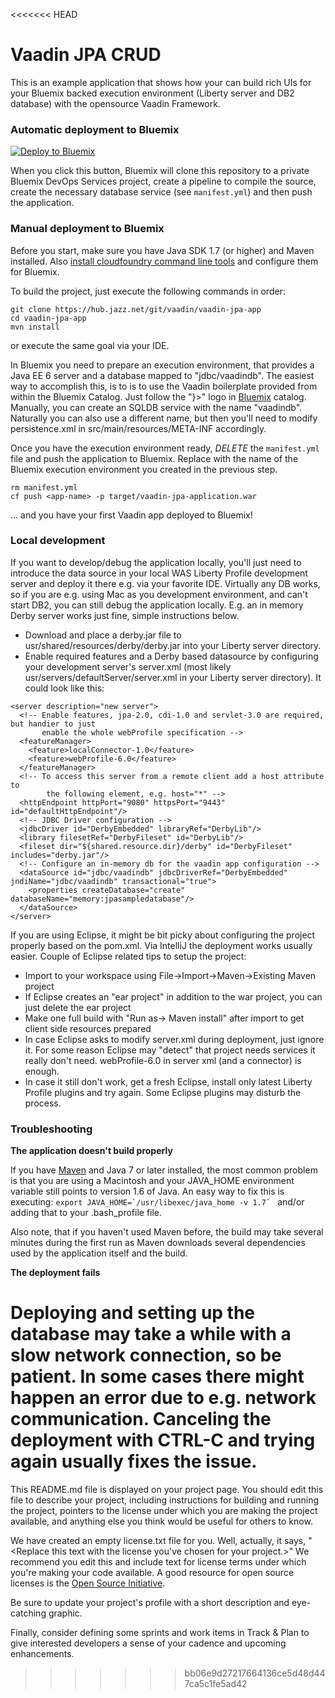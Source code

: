 <<<<<<< HEAD
# Vaadin JPA CRUD

This is an example application that shows how your can build rich UIs for your Bluemix backed execution environment (Liberty server and DB2 database) with the opensource Vaadin Framework.

### Automatic deployment to Bluemix

[![Deploy to Bluemix](https://bluemix.net/deploy/button.png)](https://bluemix.net/deploy)

When you click this button, Bluemix will clone this repository to a private Bluemix DevOps Services project, create a pipeline to compile the source, create the necessary database service (see `manifest.yml`) and then push the application.

### Manual deployment to Bluemix

Before you start, make sure you have Java SDK 1.7 (or higher) and Maven installed. Also [install cloudfoundry command line tools](https://www.ng.bluemix.net/docs/#cli/index.html#cli) and configure them for Bluemix.

To build the project, just execute the following commands in order:

```
git clone https://hub.jazz.net/git/vaadin/vaadin-jpa-app
cd vaadin-jpa-app
mvn install
```

or execute the same goal via your IDE.

In Bluemix you need to prepare an execution environment, that provides a Java EE 6 server and a database mapped to "jdbc/vaadindb". The easiest way to accomplish this, is to is to use the Vaadin boilerplate provided from within the Bluemix Catalog. Just follow the "}>" logo in [Bluemix](http://bluemix.net/) catalog. Manually, you can create an SQLDB service with the name "vaadindb". Naturally you can also use a different name, but then you'll need to modify persistence.xml in src/main/resources/META-INF accordingly.

Once you have the execution environment ready, *DELETE* the `manifest.yml` file and push the application to Bluemix. Replace <app-name> with the name of the Bluemix execution environment you created in the previous step.
```
rm manifest.yml
cf push <app-name> -p target/vaadin-jpa-application.war
```
... and you have your first Vaadin app deployed to Bluemix!

### Local development

If you want to develop/debug the application locally, you'll just need to introduce the data source in your local WAS Liberty Profile development server and deploy it there e.g. via your favorite IDE. Virtually any DB works, so if you are e.g. using Mac as you development environment, and can't start DB2, you can still debug the application locally. E.g. an in memory Derby server works just fine, simple instructions below.

* Download and place a derby.jar file to usr/shared/resources/derby/derby.jar into your Liberty server directory.
* Enable required features and a Derby based datasource by configuring your development server's server.xml (most likely usr/servers/defaultServer/server.xml in your Liberty server directory). It could look like this:
```
<server description="new server">
  <!-- Enable features, jpa-2.0, cdi-1.0 and servlet-3.0 are required, but handier to just
       enable the whole webProfile specification -->
  <featureManager>
    <feature>localConnector-1.0</feature>
    <feature>webProfile-6.0</feature>
  </featureManager>
  <!-- To access this server from a remote client add a host attribute to 
		the following element, e.g. host="*" -->
  <httpEndpoint httpPort="9080" httpsPort="9443" id="defaultHttpEndpoint"/>
  <!-- JDBC Driver configuration -->
  <jdbcDriver id="DerbyEmbedded" libraryRef="DerbyLib"/>
  <library filesetRef="DerbyFileset" id="DerbyLib"/>
  <fileset dir="${shared.resource.dir}/derby" id="DerbyFileset" includes="derby.jar"/>
  <!-- Configure an in-memory db for the vaadin app configuration -->
  <dataSource id="jdbc/vaadindb" jdbcDriverRef="DerbyEmbedded" jndiName="jdbc/vaadindb" transactional="true">
    <properties createDatabase="create" databaseName="memory:jpasampledatabase"/>
  </dataSource>
</server>
```

If you are using Eclipse, it might be bit picky about configuring the project properly based on the pom.xml. Via IntelliJ the deployment works usually easier. Couple of Eclipse related tips to setup the project:
 
 * Import to your workspace using File->Import->Maven->Existing Maven project
 * If Eclipse creates an "ear project" in addition to the war project, you can just delete the ear project
 * Make one full build with "Run as-> Maven install" after import to get client side resources prepared
 * In case Eclipse asks to modify server.xml during deployment, just ignore it. For some reason Eclipse may "detect" that project needs services it really don't need. webProfile-6.0 in server xml (and a connector) is enough.
 * In case it still don't work, get a fresh Eclipse, install only latest Liberty Profile plugins and try again. Some Eclipse plugins may disturb the process.

### Troubleshooting

**The application doesn't build properly** 

If you have [Maven](https://maven.apache.org/download.cgi) and Java 7 or later installed, the most common problem is that you are using a Macintosh and your JAVA_HOME environment variable still points to version 1.6 of Java. An easy way to fix this is executing: 
```export JAVA_HOME=`/usr/libexec/java_home -v 1.7` ```
and/or adding that to your .bash_profile file.

Also note, that if you haven't used Maven before, the build may take several minutes during the first run as Maven downloads several dependencies used by the application itself and the build.
 
**The deployment fails**

Deploying and setting up the database may take a while with a slow network connection, so be patient. In some cases there might happen an error due to e.g. network communication. Canceling the deployment with CTRL-C and trying again usually fixes the issue.
=======
This README.md file is displayed on your project page. You should edit this 
file to describe your project, including instructions for building and 
running the project, pointers to the license under which you are making the 
project available, and anything else you think would be useful for others to
know.

We have created an empty license.txt file for you. Well, actually, it says,
"<Replace this text with the license you've chosen for your project.>" We 
recommend you edit this and include text for license terms under which you're
making your code available. A good resource for open source licenses is the 
[Open Source Initiative](http://opensource.org/).

Be sure to update your project's profile with a short description and 
eye-catching graphic.

Finally, consider defining some sprints and work items in Track & Plan to give 
interested developers a sense of your cadence and upcoming enhancements.
>>>>>>> bb06e9d27217664136ce5d48d447ca5c1fe5ad42
